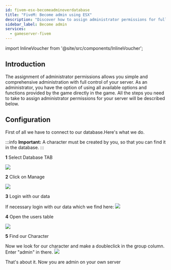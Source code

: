 ```yaml
---
id: fivem-esx-becomeadminoverdatabase
title: "FiveM: Become admin using ESX"
description: "Discover how to assign administrator permissions for full server control and enhanced in-game management → Learn more now"
sidebar_label: Become admin
services:
  - gameserver-fivem
---
```


import InlineVoucher from '@site/src/components/InlineVoucher';

## Introduction
The assignment of administrator permissions allows you simple and comprehensive administration with full control of your server. As an administrator, you have the option of using all available options and functions provided by the game directly in the game. All the steps you need to take to assign administrator permissions for your server will be described below. 
<InlineVoucher />

## Configuration

First of all we have to connect to our database.Here's what we do.

:::info
**Important:** A character must be created by you, so that you can find it in the database.
:::


**1** Select Database TAB

![](https://screensaver01.zap-hosting.com/index.php/s/cCweqBDBZ623iNF/preview)

**2** Click on Manage

![](https://screensaver01.zap-hosting.com/index.php/s/CEsFgpjYHZ26QSj/preview)

**3** Login with our data

If necessary login with our data which we find here:
![](https://screensaver01.zap-hosting.com/index.php/s/6bktDHRRJqTNEHM/preview)

**4** Open the users table

![](https://screensaver01.zap-hosting.com/index.php/s/Js9ngeei9xQEm48/preview)

**5** Find our Character

Now we look for our character and make a doubleclick in the group column.
Enter "admin" in there.
![](https://screensaver01.zap-hosting.com/index.php/s/GjdTo5GxkgX26BA/preview)

That's about it. Now you are admin on your own server

<InlineVoucher />

